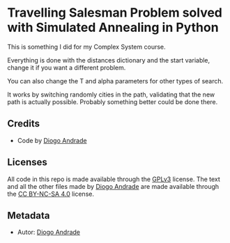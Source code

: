 # Travelling Salesman Problem solved with Simulated Annealing in Python

This is something I did for my Complex System course.

Everything is done with the distances dictionary and the start variable, change it if you want a different problem.

You can also change the T and alpha parameters for other types of search.

It works by switching randomly cities in the path, validating that the new path is actually possible. Probably something better could be done there.

## Credits

* Code by [Diogo Andrade]

## Licenses

All code in this repo is made available through the [GPLv3] license.
The text and all the other files made by [Diogo Andrade] are made available through the [CC BY-NC-SA 4.0] license.

## Metadata

* Autor: [Diogo Andrade][]

[Diogo Andrade]:https://github.com/DiogoDeAndrade
[GPLv3]:https://www.gnu.org/licenses/gpl-3.0.en.html
[CC-BY-SA 3.0.]:http://creativecommons.org/licenses/by-sa/3.0/
[CC BY-NC-SA 4.0]:https://creativecommons.org/licenses/by-nc-sa/4.0/
